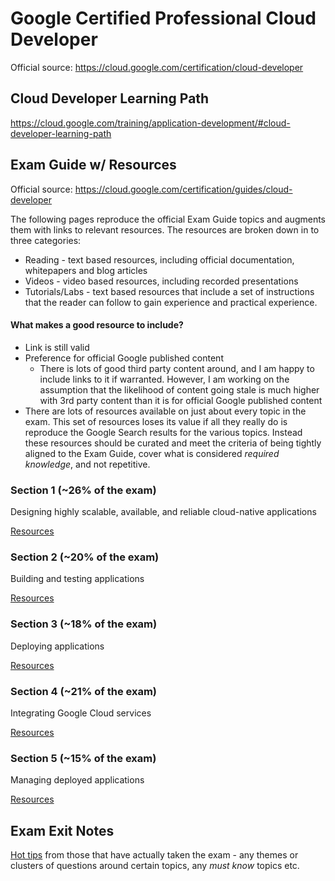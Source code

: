 # Google Certified Professional Cloud Developer

Official source: https://cloud.google.com/certification/cloud-developer

## Cloud Developer Learning Path

https://cloud.google.com/training/application-development/#cloud-developer-learning-path

## Exam Guide w/ Resources

Official source: https://cloud.google.com/certification/guides/cloud-developer

The following pages reproduce the official Exam Guide topics and augments them with links to relevant resources. The resources are broken down in to three categories:

* Reading - text based resources, including official documentation, whitepapers and blog articles
* Videos - video based resources, including recorded presentations
* Tutorials/Labs - text based resources that include a set of instructions that the reader can follow to gain experience and practical experience.

#### What makes a good resource to include?

* Link is still valid
* Preference for official Google published content
    * There is lots of good third party content around, and I am happy to include links to it if warranted. However, I am working on the assumption that the likelihood of content going stale is much higher with 3rd party content than it is for official Google published content
* There are lots of resources available on just about every topic in the exam. This set of resources loses its value if all they really do is reproduce the Google Search results for the various topics. Instead these resources should be curated and meet the criteria of being tightly aligned to the Exam Guide, cover what is considered *required knowledge*, and not repetitive.

### Section 1 (~26% of the exam)
Designing highly scalable, available, and reliable cloud-native applications

[Resources](./exam-guide/section-1.md)

### Section 2 (~20% of the exam)
Building and testing applications

[Resources](./exam-guide/section-2.md)

### Section 3 (~18% of the exam)
Deploying applications

[Resources](./exam-guide/section-3.md)

### Section 4 (~21% of the exam)
Integrating Google Cloud services

[Resources](./exam-guide/section-4.md)

### Section 5 (~15% of the exam)
Managing deployed applications

[Resources](./exam-guide/section-5.md)

## Exam Exit Notes

[Hot tips](./exit-notes.md) from those that have actually taken the exam - any themes or clusters of questions around certain topics, any *must know* topics etc.
